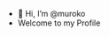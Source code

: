 - 👋 Hi, I’m @muroko
- Welcome to my Profile

<!---
muroko/muroko is a ✨ special ✨ repository because its `README.md` (this file) appears on your GitHub profile.
You can click the Preview link to take a look at your changes.
--->
